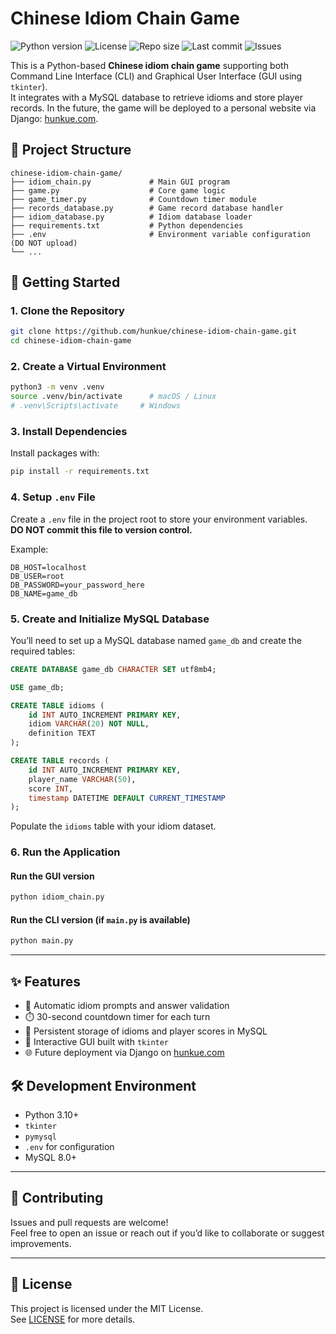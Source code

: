# Chinese Idiom Chain Game

![Python version](https://img.shields.io/badge/python-3.10%2B-blue)
![License](https://img.shields.io/badge/license-MIT-green)
![Repo size](https://img.shields.io/github/repo-size/hunkue/chinese-idiom-chain-game)
![Last commit](https://img.shields.io/github/last-commit/hunkue/chinese-idiom-chain-game)
![Issues](https://img.shields.io/github/issues/hunkue/chinese-idiom-chain-game)


This is a Python-based **Chinese idiom chain game** supporting both Command Line Interface (CLI) and Graphical User Interface (GUI using `tkinter`).  
It integrates with a MySQL database to retrieve idioms and store player records. In the future, the game will be deployed to a personal website via Django: [hunkue.com](https://hunkue.com).

## 📁 Project Structure

```
chinese-idiom-chain-game/
├── idiom_chain.py             # Main GUI program
├── game.py                    # Core game logic
├── game_timer.py              # Countdown timer module
├── records_database.py        # Game record database handler
├── idiom_database.py          # Idiom database loader
├── requirements.txt           # Python dependencies
├── .env                       # Environment variable configuration (DO NOT upload)
└── ...
```

## 🚀 Getting Started

### 1. Clone the Repository

```bash
git clone https://github.com/hunkue/chinese-idiom-chain-game.git
cd chinese-idiom-chain-game
```

### 2. Create a Virtual Environment

```bash
python3 -m venv .venv
source .venv/bin/activate      # macOS / Linux
# .venv\Scripts\activate     # Windows
```

### 3. Install Dependencies

Install packages with:

```bash
pip install -r requirements.txt
```

### 4. Setup `.env` File

Create a `.env` file in the project root to store your environment variables.  
**DO NOT commit this file to version control.**

Example:

```env
DB_HOST=localhost
DB_USER=root
DB_PASSWORD=your_password_here
DB_NAME=game_db
```

### 5. Create and Initialize MySQL Database

You’ll need to set up a MySQL database named `game_db` and create the required tables:

```sql
CREATE DATABASE game_db CHARACTER SET utf8mb4;

USE game_db;

CREATE TABLE idioms (
    id INT AUTO_INCREMENT PRIMARY KEY,
    idiom VARCHAR(20) NOT NULL,
    definition TEXT
);

CREATE TABLE records (
    id INT AUTO_INCREMENT PRIMARY KEY,
    player_name VARCHAR(50),
    score INT,
    timestamp DATETIME DEFAULT CURRENT_TIMESTAMP
);
```

Populate the `idioms` table with your idiom dataset.

### 6. Run the Application

#### Run the GUI version

```bash
python idiom_chain.py
```

#### Run the CLI version (if `main.py` is available)

```bash
python main.py
```

---

## ✨ Features

- 🧠 Automatic idiom prompts and answer validation
- ⏱️ 30-second countdown timer for each turn
- 💾 Persistent storage of idioms and player scores in MySQL
- 🎨 Interactive GUI built with `tkinter`
- 🌐 Future deployment via Django on [hunkue.com](https://hunkue.com)

## 🛠️ Development Environment

- Python 3.10+
- `tkinter`
- `pymysql`
- `.env` for configuration
- MySQL 8.0+

---

## 🤝 Contributing

Issues and pull requests are welcome!  
Feel free to open an issue or reach out if you’d like to collaborate or suggest improvements.

---

## 📝 License

This project is licensed under the MIT License.  
See [LICENSE](./LICENSE) for more details.